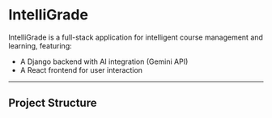 # IntelliGrade

IntelliGrade is a full-stack application for intelligent course management and learning, featuring:
- A Django backend with AI integration (Gemini API)
- A React frontend for user interaction

---

## Project Structure
